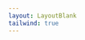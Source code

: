 ```yaml
---
layout: LayoutBlank
tailwind: true
---
```


<script setup>
import ExampleDatetimePicker from './ExampleDatetimePicker.vue';
</script>

<ExampleDatetimePicker />
